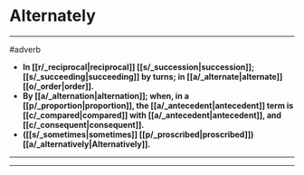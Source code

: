 # Alternately
---
#adverb
- **In [[r/_reciprocal|reciprocal]] [[s/_succession|succession]]; [[s/_succeeding|succeeding]] by turns; in [[a/_alternate|alternate]] [[o/_order|order]].**
- **By [[a/_alternation|alternation]]; when, in a [[p/_proportion|proportion]], the [[a/_antecedent|antecedent]] term is [[c/_compared|compared]] with [[a/_antecedent|antecedent]], and [[c/_consequent|consequent]].**
- **([[s/_sometimes|sometimes]] [[p/_proscribed|proscribed]]) [[a/_alternatively|Alternatively]].**
---
---
